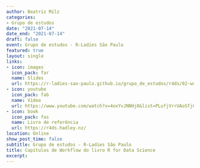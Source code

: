 ```yaml
---
author: Beatriz Milz
categories:
- Grupo de estudos
date: "2021-07-14"
date_end: "2021-07-14"
draft: false
event: Grupo de estudos - R-Ladies São Paulo
featured: true
layout: single
links:
- icon: images
  icon_pack: far
  name: Slides
  url: https://r-ladies-sao-paulo.github.io/grupo_de_estudos/r4ds/02-workflow/index.html
- icon: youtube
  icon_pack: fab
  name: Video
  url: https://www.youtube.com/watch?v=4oxYvJNNHj0&list=PLufjVrrUAoSfjC0wmcLhKRS-hjd4nPGdD
- icon: book
  icon_pack: fas
  name: Livro de referência
  url: https://r4ds.hadley.nz/
location: Online
show_post_time: false
subtitle: Grupo de estudos - R-Ladies São Paulo
title: Capítulos de Workflow do livro R for Data Science 
excerpt: 
---
```



